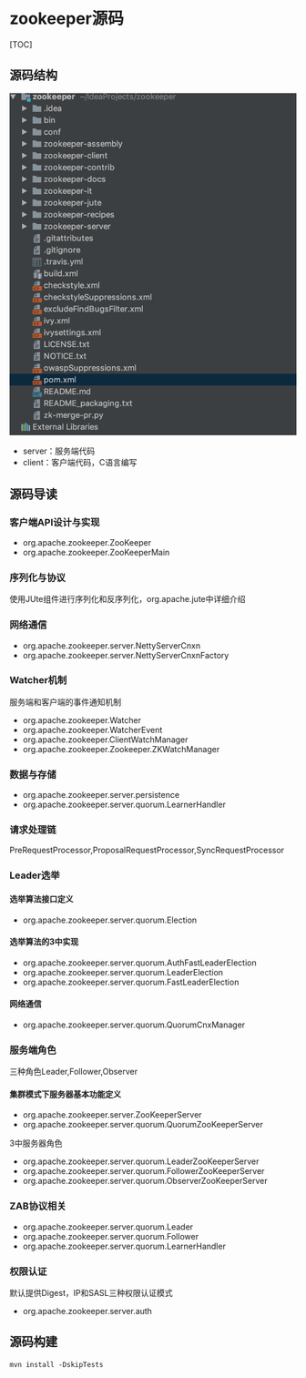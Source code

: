 # zookeeper源码

[TOC]



## 源码结构

![zookeeper源码结构](image/zookeeper源码结构.png)

- server：服务端代码
- client：客户端代码，C语言编写



## 源码导读

### 客户端API设计与实现

- org.apache.zookeeper.ZooKeeper
- org.apache.zookeeper.ZooKeeperMain

### 序列化与协议

使用JUte组件进行序列化和反序列化，org.apache.jute中详细介绍

### 网络通信

- org.apache.zookeeper.server.NettyServerCnxn
- org.apache.zookeeper.server.NettyServerCnxnFactory

### Watcher机制

服务端和客户端的事件通知机制

- org.apache.zookeeper.Watcher
- org.apache.zookeeper.WatcherEvent
- org.apache.zookeeper.ClientWatchManager
- org.apache.zookeeper.Zookeeper.ZKWatchManager

### 数据与存储

- org.apache.zookeeper.server.persistence
- org.apache.zookeeper.server.quorum.LearnerHandler

### 请求处理链

PreRequestProcessor,ProposalRequestProcessor,SyncRequestProcessor

### Leader选举

#### 选举算法接口定义

- org.apache.zookeeper.server.quorum.Election

#### 选举算法的3中实现

- org.apache.zookeeper.server.quorum.AuthFastLeaderElection
- org.apache.zookeeper.server.quorum.LeaderElection
- org.apache.zookeeper.server.quorum.FastLeaderElection

#### 网络通信

- org.apache.zookeeper.server.quorum.QuorumCnxManager



### 服务端角色

三种角色Leader,Follower,Observer

#### 集群模式下服务器基本功能定义

- org.apache.zookeeper.server.ZooKeeperServer
- org.apache.zookeeper.server.quorum.QuorumZooKeeperServer

3中服务器角色

- org.apache.zookeeper.server.quorum.LeaderZooKeeperServer
- org.apache.zookeeper.server.quorum.FollowerZooKeeperServer
- org.apache.zookeeper.server.quorum.ObserverZooKeeperServer



### ZAB协议相关

- org.apache.zookeeper.server.quorum.Leader
- org.apache.zookeeper.server.quorum.Follower
- org.apache.zookeeper.server.quorum.LearnerHandler



### 权限认证

默认提供Digest，IP和SASL三种权限认证模式

- org.apache.zookeeper.server.auth



## 源码构建

```xml
mvn install -DskipTests
```



